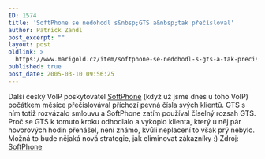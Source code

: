 ```yaml
---
ID: 1574
title: 'SoftPhone se nedohodl s&nbsp;GTS a&nbsp;tak přečísloval'
author: Patrick Zandl
post_excerpt: ""
layout: post
oldlink: >
  https://www.marigold.cz/item/softphone-se-nedohodl-s-gts-a-tak-precisloval
published: true
post_date: 2005-03-10 09:56:25
---
```

<p>Další český VoIP poskytovatel <a href="http://www.softphone.cz">SoftPhone</a> (když už jsme dnes u toho VoIP) počátkem měsíce přečíslovával příchozí pevná čísla svých klientů. GTS s ním totiž rozvázalo smlouvu a SoftPhone zatím používal číselný rozsah GTS. Proč se GTS k tomuto kroku odhodlalo a vykoplo klienta, který u něj pár hovorových hodin přenášel, není známo, kvůli neplacení to však prý nebylo. Možná to bude nějaká nová strategie, jak eliminovat zákazníky :) Zdroj: <a href="http://www.softphone.cz/?spn=cGFnZT0xNDA=&amp;auth=5fbe7706f6c1749c55ff075a534a61e8">SoftPhone</a>
</p>

